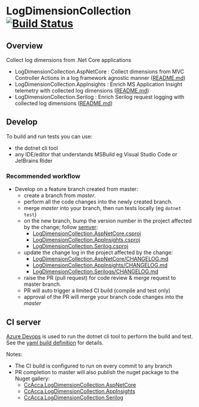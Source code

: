 # LogDimensionCollection [![Build Status](https://dev.azure.com/christianacca/LogDimensionCollection/_apis/build/status/christianacca.LogDimensionCollection?branchName=master)](https://dev.azure.com/christianacca/LogDimensionCollection/_build/latest?definitionId=7&branchName=master)

## Overview

Collect log dimensions from .Net Core applications

* LogDimensionCollection.AspNetCore : Collect dimensions from MVC Controller Actions in a log framework agnostic manner ([README.md](./src/LogDimensionCollection.AspNetCore/README.md))
* LogDimensionCollection.AppInsights : Enrich MS Application Insight telemetry with collected log dimensions ([README.md](./src/LogDimensionCollection.AppInsights/README.md))
* LogDimensionCollection.Serilog : Enrich Serilog request logging with collected log dimensions ([README.md](./src/LogDimensionCollection.Serilog/README.md))

## Develop

To build and run tests you can use:

* the dotnet cli tool
* any IDE/editor that understands MSBuild eg Visual Studio Code or JetBrains Rider

### Recommended workflow

* Develop on a feature branch created from master:
  * create a branch from *master*.
  * perform all the code changes into the newly created branch.
  * merge *master* into your branch, then run tests locally (eg `dotnet test`)
  * on the new branch, bump the version number in the project affected by the change; follow [semver](https://semver.org/):
    * [LogDimensionCollection.AspNetCore.csproj](src/LogDimensionCollection.AspNetCore/LogDimensionCollection.AspNetCore.csproj)
    * [LogDimensionCollection.AppInsights.csproj](src/LogDimensionCollection.AppInsights/LogDimensionCollection.AppInsights.csproj)
    * [LogDimensionCollection.Serilog.csproj](src/LogDimensionCollection.AppInsights/LogDimensionCollection.Serilog.csproj)
  * update the change log in the project affected by the change:
    * [LogDimensionCollection.AspNetCore/CHANGELOG.md](./LogDimensionCollection.AspNetCore/CHANGELOG.md)
    * [LogDimensionCollection.AppInsights/CHANGELOG.md](./LogDimensionCollection.AppInsights/CHANGELOG.md)
    * [LogDimensionCollection.Serilogs/CHANGELOG.md](./LogDimensionCollection.Serilog/CHANGELOG.md)
  * raise the PR (pull request) for code review & merge request to master branch.
  * PR will auto trigger a limited CI build (compile and test only)
  * approval of the PR will merge your branch code changes into the *master*

## CI server

[Azure Devops](https://dev.azure.com/christianacca/LogDimensionCollection) is used to run the dotnet cli tool to perform the build and test. See the [yaml build definition](azure-pipelines.yml) for details.

Notes:

* The CI build is configured to run on every commit to any branch
* PR completion to master will also publish the nuget package to the Nuget gallery:
    * [CcAcca.LogDimensionCollection.AspNetCore](https://www.nuget.org/packages/CcAcca.LogDimensionCollection.AspNetCore/)
    * [CcAcca.LogDimensionCollection.AppInsights](https://www.nuget.org/packages/CcAcca.LogDimensionCollection.AppInsights/)
    * [CcAcca.LogDimensionCollection.Serilog](https://www.nuget.org/packages/CcAcca.LogDimensionCollection.Serilog/)
